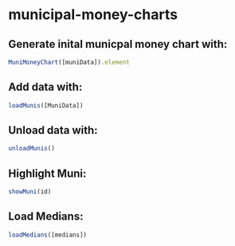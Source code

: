 # municipal-money-charts

## Generate inital municpal money chart with:

```js
MuniMoneyChart([muniData]).element
```

## Add data with:

```js
loadMunis([MuniData])
```
## Unload data with:

```js
unloadMunis()
```

## Highlight Muni:

```js
showMuni(id)
```

## Load Medians:

```js
loadMedians([medians])
```


